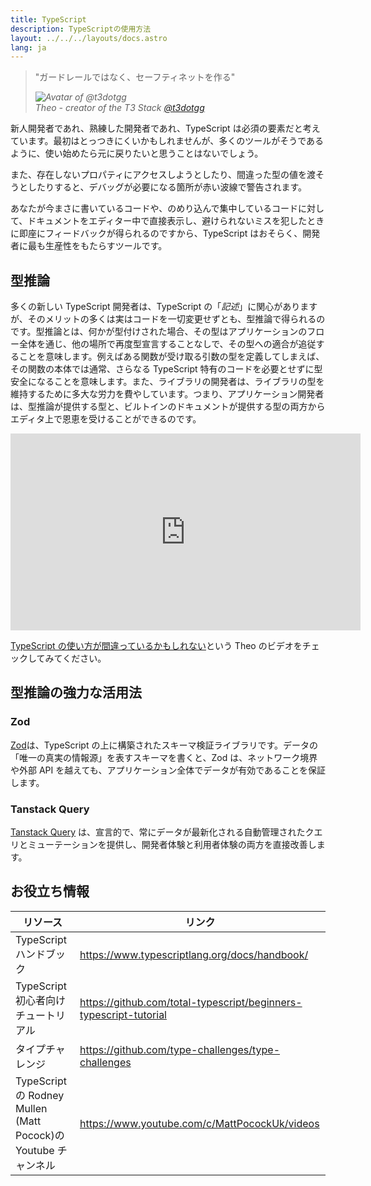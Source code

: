 ```yaml
---
title: TypeScript
description: TypeScriptの使用方法
layout: ../../../layouts/docs.astro
lang: ja
---
```


<blockquote className="w-full relative border-l-4 italic bg-t3-purple-200 dark:text-t3-purple-50 text-zinc-900 dark:bg-t3-purple-300/20 p-2 rounded-md text-sm my-3 border-neutral-500 quote">
  <div className="relative w-fit flex items-center justify-center p-1">
    <p className="mb-4 text-lg">
      <span aria-hidden="true">&quot;</span>ガードレールではなく、セーフティネットを作る<span aria-hidden="true">&quot;</span>
    </p>
  </div>
  <cite className="flex items-center justify-end pr-4 pb-2">
    <img
      alt="Avatar of @t3dotgg"
      className="w-12 rounded-full bg-neutral-500 [margin-inline-end:16px]"
      src="/images/theo_300x300.webp"
    />
    <div className="flex flex-col items-start not-italic">
      <span className=" text-sm font-semibold">Theo - creator of the T3 Stack</span>
      <a
        href="https://twitter.com/t3dotgg"
        target="_blank"
        rel="noopener noreferrer"
        className="text-sm"
      >
        @t3dotgg
      </a>
    </div>
  </cite>
</blockquote>

新人開発者であれ、熟練した開発者であれ、TypeScript は必須の要素だと考えています。最初はとっつきにくいかもしれませんが、多くのツールがそうであるように、使い始めたら元に戻りたいと思うことはないでしょう。

また、存在しないプロパティにアクセスしようとしたり、間違った型の値を渡そうとしたりすると、デバッグが必要になる箇所が赤い波線で警告されます。

あなたが今まさに書いているコードや、のめり込んで集中しているコードに対して、ドキュメントをエディター中で直接表示し、避けられないミスを犯したときに即座にフィードバックが得られるのですから、TypeScript はおそらく、開発者に最も生産性をもたらすツールです。

## 型推論

多くの新しい TypeScript 開発者は、TypeScript の「_記述_」に関心がありますが、そのメリットの多くは実はコードを一切変更せずとも、型推論で得られるのです。型推論とは、何かが型付けされた場合、その型はアプリケーションのフロー全体を通じ、他の場所で再度型宣言することなしで、その型への適合が追従することを意味します。例えばある関数が受け取る引数の型を定義してしまえば、その関数の本体では通常、さらなる TypeScript 特有のコードを必要とせずに型安全になることを意味します。また、ライブラリの開発者は、ライブラリの型を維持するために多大な労力を費やしています。つまり、アプリケーション開発者は、型推論が提供する型と、ビルトインのドキュメントが提供する型の両方からエディタ上で恩恵を受けることができるのです。

<div class="embed">
<iframe width="560" height="315" src="https://www.youtube.com/embed/RmGHnYUqQ4k" title="You might be using Typescript wrong" frameborder="0" allow="accelerometer; autoplay; clipboard-write; encrypted-media; gyroscope; picture-in-picture" allowfullscreen></iframe>
</div>

[TypeScript の使い方が間違っているかもしれない](https://www.youtube.com/watch?v=RmGHnYUqQ4k)という Theo のビデオをチェックしてみてください。

## 型推論の強力な活用法

### Zod

[Zod](https://github.com/colinhacks/zod)は、TypeScript の上に構築されたスキーマ検証ライブラリです。データの「唯一の真実の情報源」を表すスキーマを書くと、Zod は、ネットワーク境界や外部 API を越えても、アプリケーション全体でデータが有効であることを保証します。

### Tanstack Query

[Tanstack Query](https://tanstack.com/query/v4/) は、宣言的で、常にデータが最新化される自動管理されたクエリとミューテーションを提供し、開発者体験と利用者体験の両方を直接改善します。

## お役立ち情報

| リソース                                                       | リンク                                                            |
| -------------------------------------------------------------- | ----------------------------------------------------------------- |
| TypeScript ハンドブック                                        | https://www.typescriptlang.org/docs/handbook/                     |
| TypeScript 初心者向けチュートリアル                            | https://github.com/total-typescript/beginners-typescript-tutorial |
| タイプチャレンジ                                               | https://github.com/type-challenges/type-challenges                |
| TypeScript の Rodney Mullen (Matt Pocock)の Youtube チャンネル | https://www.youtube.com/c/MattPocockUk/videos                     |
